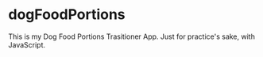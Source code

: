 # dogFoodPortions
This is my Dog Food Portions Trasitioner App. Just for practice's sake, with JavaScript. 
